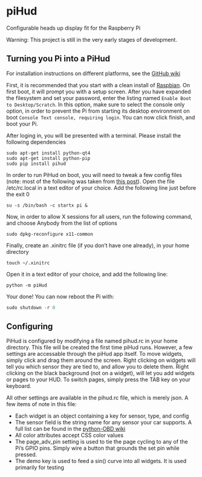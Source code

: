 piHud
=====

Configurable heads up display fit for the Raspberry Pi

Warning: This project is still in the very early stages of development.

Turning you Pi into a PiHud
---------------------------

For installation instructions on different platforms, see the [GitHub wiki](https://github.com/brendan-w/piHud/wiki)

First, it is recommended that you start with a clean install of [Raspbian](http://www.raspberrypi.org/downloads/). On first boot, it will prompt you with a setup screen. After you have expanded the filesystem and set your password, enter the listing named `Enable Boot to Desktop/Scratch`. In this option, make sure to select the console only option, in order to prevent the Pi from starting its desktop environment on boot `Console Text console, requiring login`. You can now click finish, and boot your Pi.

After loging in, you will be presented with a terminal. Please install the following dependencies

```shell
sudo apt-get install python-qt4
sudo apt-get install python-pip
sudo pip install pihud
```

In order to run PiHud on boot, you will need to tweak a few config files (note: most of the following was taken from [this post](http://www.raspberrypi.org/forums/viewtopic.php?p=344408)). Open the file /etc/rc.local in a text editor of your choice. Add the following line just before the exit 0

```shell
su -s /bin/bash -c startx pi &
```

Now, in order to allow X sessions for all users, run the following command, and choose Anybody from the list of options

```shell
sudo dpkg-reconfigure x11-common
```

Finally, create an .xinitrc file (if you don’t have one already), in your home directory

```shell
touch ~/.xinitrc
```

Open it in a text editor of your choice, and add the following line:

```shell
python -m piHud
```

Your done! You can now reboot the Pi with:

```python
sudo shutdown -r 0
```

Configuring
-----------

PiHud is configured by modifying a file named pihud.rc in your home directory. This file will be created the first time piHud runs. However, a few settings are accessable through the piHud app itself. To move widgets, simply click and drag them around the screen. Right clicking on widgets will tell you which sensor they are tied to, and allow you to delete them. Right clicking on the black background (not on a widget), will let you add widgets or pages to your HUD. To switch pages, simply press the TAB key on your keyboard.

All other settings are available in the pihud.rc file, which is merely json. A few items of note in this file:

-   Each widget is an object containing a key for sensor, type, and config
-   The sensor field is the string name for any sensor your car supports. A full list can be found in the [python-OBD wiki](http://python-obd.readthedocs.io/en/latest/Command%20Tables/)
-   All color attributes accept CSS color values
-   The page\_adv\_pin setting is used to tie the page cycling to any of the Pi’s GPIO pins. Simply wire a button that grounds the set pin while pressed.
-   The demo key is used to feed a sin() curve into all widgets. It is used primarily for testing
